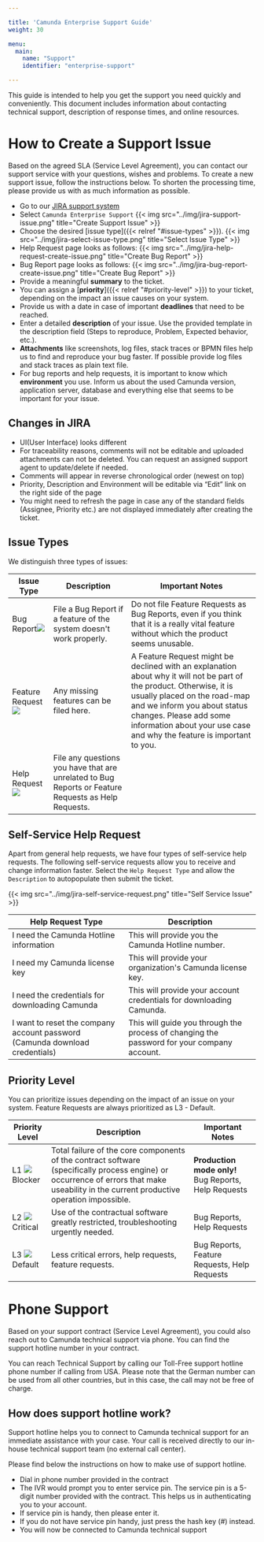 ```yaml
---

title: 'Camunda Enterprise Support Guide'
weight: 30

menu:
  main:
    name: "Support"
    identifier: "enterprise-support"

---
```


This guide is intended to help you get the support you need quickly and conveniently. This document includes information about contacting technical support, description of response times, and online resources.


# How to Create a Support Issue

Based on the agreed SLA (Service Level Agreement), you can contact our support service with your questions, wishes and problems.
To create a new support issue, follow the instructions below. To shorten the processing time, please provide us with as much information as possible.

* Go to our [JIRA support system](https://jira.camunda.com/projects/SUPPORT/queues)
* Select `Camunda Enterprise Support`
{{< img src="../img/jira-support-issue.png" title="Create Support Issue" >}}
* Choose the desired [issue type]({{< relref "#issue-types" >}}).
{{< img src="../img/jira-select-issue-type.png" title="Select Issue Type" >}}
* Help Request page looks as follows:
{{< img src="../img/jira-help-request-create-issue.png" title="Create Bug Report" >}}
* Bug Report page looks as follows:
{{< img src="../img/jira-bug-report-create-issue.png" title="Create Bug Report" >}}
* Provide a meaningful **summary** to the ticket.
* You can assign a [**priority**]({{< relref "#priority-level" >}}) to your ticket, depending on the impact an issue causes on your system.
* Provide us with a date in case of important **deadlines** that need to be reached.
* Enter a detailed **description** of your issue. Use the provided template in the description field (Steps to reproduce, Problem, Expected behavior, etc.). 
* **Attachments** like screenshots, log files, stack traces or BPMN files help us to find and reproduce your bug faster. If possible provide log files and stack traces as plain text file.
* For bug reports and help requests, it is important to know which **environment** you use. Inform us about the used Camunda version, application server, database and everything else that seems to be important for your issue.


## Changes in  JIRA 
* UI(User Interface) looks different
* For traceability reasons, comments will not be editable and uploaded attachments can not be deleted. You can request an assigned support agent to update/delete if needed.
* Comments will appear in reverse chronological order (newest on top)
* Priority, Description and Environment will be editable via “Edit” link on the right side of the page
* You might need to refresh the page in case any of the standard fields (Assignee, Priority etc.) are not displayed immediately after creating the ticket.


## Issue Types

We distinguish three types of issues:

<table class="table table-bordered">
  <thead>
  <tr class="success">
    <th>Issue Type</th>
    <th>Description</th>
    <th>Important Notes</th>
  </tr>
  </thead>
  <tbody>
  <tr>
    <td>Bug Report<img class="img-responsive" src="../img/jira-bug-report.png"/></td>
    <td>File a Bug Report if a feature of the system doesn't work properly.</td>
    <td>Do not file Feature Requests as Bug Reports, even if you think that it is a really vital feature without which the product seems unusable.</td>
  </tr>
  <tr>
    <td>Feature Request<img class="img-responsive" src="../img/jira-feature-request.png"/></td>
    <td>Any missing features can be filed here.</td>
    <td>A Feature Request might be declined with an explanation about why it will not be part of the product. Otherwise, it is usually placed on the road-map and we inform you about status changes. Please add some information about your use case and why the feature is important to you.</td>
  </tr>
  <tr>
    <td>Help Request<img class="img-responsive" src="../img/jira-help-request.png"/></td>
    <td>File any questions you have that are unrelated to Bug Reports or Feature Requests as Help Requests.</td>
    <td></td>
  </tr>
  </tbody>
</table>

## Self-Service Help Request

Apart from general help requests, we have four types of self-service help requests. The following self-service requests allow you to receive and change information faster. Select the `Help Request Type` and allow the `Description` to autopopulate then submit the ticket.

{{< img src="../img/jira-self-service-request.png" title="Self Service Issue" >}}

<table class="table table-bordered">
  <thead>
  <tr class="success">
    <th>Help Request Type</th>
    <th>Description</th>
  </tr>
  </thead>
  <tbody>
  <tr>
    <td>I need the Camunda Hotline information</td>
    <td>This will provide you the Camunda Hotline number.</td>
  </tr>
  <tr>
    <td>I need my Camunda license key</td>
    <td>This will provide your organization's Camunda license key.</td>
  </tr>
  <tr>
    <td>I need the credentials for downloading Camunda</td>
    <td>This will provide your account credentials for downloading Camunda.</td>
  </tr>
    <tr>
    <td>I want to reset the company account password (Camunda download credentials)</td>
    <td>This will guide you through the process of changing the password for your company account.</td>
  </tr>
  </tbody>
</table>

## Priority Level

You can prioritize issues depending on the impact of an issue on your system. Feature Requests are always prioritized as L3 - Default.

<table class="table table-bordered">
  <thead>
  <tr class="success">
    <th>Priority Level</th>
    <th>Description</th>
    <th>Important Notes</th>
  </tr>
  </thead>
  <tbody>
  <tr>
    <td>L1 <img class="img-responsive" src="../img/jira-blocker.png"/>Blocker</td>
    <td>Total failure of the core components of the contract software (specifically process engine) or occurrence of errors that make useability in the current productive operation impossible.</td>
    <td><b>Production mode only!</b><br>Bug Reports, Help Requests
	</td>
  </tr>
  <tr>
    <td>L2 <img class="img-responsive" src="../img/jira-major.png"/>Critical</td>
    <td>Use of the contractual software greatly restricted, troubleshooting urgently needed.</td>
    <td>Bug Reports, Help Requests</td>
  </tr>
  <tr>
    <td>L3 <img class="img-responsive" src="../img/jira-minor.png"/>Default</td>
    <td>Less critical errors, help requests, feature requests.</td>
    <td>Bug Reports, Feature Requests, Help Requests</td>
  </tr>
  </tbody>
</table>


# Phone Support

Based on your support contract (Service Level Agreement), you could also reach out to Camunda technical support via phone. You can find the support hotline number in your contract. 

You can reach Technical Support by calling our Toll-Free support hotline phone number if calling from USA. Please note that the German number can be used from all other countries, but in this case, the call may not be free of charge.  

## How does support hotline work?
Support hotline helps you to connect to Camunda technical support for an immediate assistance with your case. Your call is received directly to our in-house technical support team (no external call center). 

Please find below the instructions on how to make use of support hotline.

* Dial in phone number provided in the contract
* The IVR would prompt you to enter service pin. The service pin is a 5-digit number provided with the contract. This helps us in authenticating you to your account.
* If service pin is handy, then please enter it.  
* If you do not have service pin handy, just press the hash key (#) instead.
* You will now be connected to Camunda technical support



